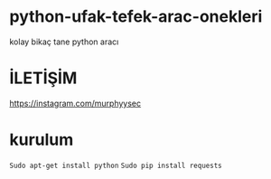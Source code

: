 # python-ufak-tefek-arac-onekleri
kolay bikaç tane python aracı
# İLETİŞİM
https://instagram.com/murphyysec

# kurulum
```Sudo apt-get install python```
```Sudo pip install requests```

